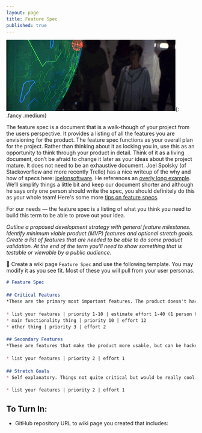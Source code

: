 ```yaml
---
layout: page
title: Feature Spec
published: true
---
```



![](img/feature_spec.gif){: .fancy .medium}

The feature spec is a document that is a walk-though of your project from the users perspective. It provides a listing of all the features you are envisioning for the product. The feature spec functions as your overall plan for the project. Rather than thinking about it as locking you in, use this as an opportunity to think through your product in detail. Think of it as a living document, don’t be afraid to change it later as your ideas about the project mature. It does not need to be an exhaustive document. Joel Spolsky (of Stackoverflow and more recently Trello) has a nice writeup of the why and how of specs here: [joelonsoftware](http://www.joelonsoftware.com/articles/fog0000000035.html). He references an [overly long example](http://www.joelonsoftware.com/articles/WhatTimeIsIt.html). We’ll simplify things a little bit and keep our document shorter and although he says only one person should write the spec, you should definitely do this as your whole team!  Here's some more [tips on feature specs](https://medium.com/dali-lab/9-ideas-for-more-useful-feature-specs-7ca5c679ca3c).

For our needs — the feature spec is a listing of what you think you need to build this term to be able to prove out your idea. 

*Outline a proposed development strategy with general feature milestones. Identify minimum viable product (MVP) features and optional stretch goals. Create a list of features that are needed to be able to do some product validation. At the end of the term you'll need to show something that is testable or viewable by a public audience.*

🚀 Create a wiki page `Feature Spec` and use the following template. You may modify it as you see fit. Most of these you will pull from your user personas.  


```markdown
# Feature Spec

## Critical Features
*These are the primary most important features. The product doesn't have a purpose without these features. These are sometimes the harder things, but the most necessary to start tackling early to get validation. Try to list these in order that they happen in the user experience.*

* list your features | priority 1-10 | estimate effort 1-40 (1 person hours-ish)
* main functionality thing | priority 10 | effort 12
* other thing | priority 3 | effort 2

## Secondary Features
*These are features that make the product more usable, but can be hacked around if necessary. Things like login/auth might go here (unless you are building a security product).*

* list your features | priority 2 | effort 1

## Stretch Goals
* Self explanatory. Things not quite critical but would be really cool.

* list your features | priority 2 | effort 1

```


## To Turn In:

* GitHub repository URL to wiki page you created that includes: